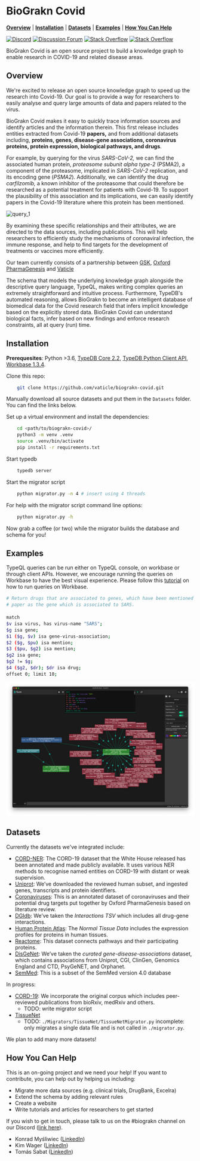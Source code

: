 # BioGrakn Covid

**[Overview](#overview)** | **[Installation](#installation)** | **[Datasets](#Datasets)** |
 **[Examples](#examples)** | **[How You Can Help](#How-You-Can-Help)**

[![Discord](https://img.shields.io/discord/665254494820368395?color=7389D8&label=chat&logo=discord&logoColor=ffffff)](https://vaticle.com/discord)
[![Discussion Forum](https://img.shields.io/discourse/https/forum.vaticle.com/topics.svg)](https://forum.vaticle.com)
[![Stack Overflow](https://img.shields.io/badge/stackoverflow-typedb-796de3.svg)](https://stackoverflow.com/questions/tagged/typedb)
[![Stack Overflow](https://img.shields.io/badge/stackoverflow-typeql-3dce8c.svg)](https://stackoverflow.com/questions/tagged/typeql)

BioGrakn Covid is an open source project to build a knowledge graph to enable research in COVID-19 and related disease areas.

## Overview
We're excited to release an open source knowledge graph to speed up the research into Covid-19. Our goal is to provide a way for researchers to easily analyse and query large amounts of data and papers related to the virus.

BioGrakn Covid makes it easy to quickly trace information sources and identify articles and the information therein. This first release includes entities extracted from Covid-19 **papers,** and from additional datasets including, **proteins, genes, disease-gene associations, coronavirus proteins, protein expression, biological pathways, and drugs**.

For example, by querying for the virus *SARS-CoV-2,* we can find the associated human protein, *proteasome subunit alpha type-2* (PSMA2), a component of the proteasome, implicated in *SARS-CoV-2* replication, and its encoding gene (*PSMA2*). Additionally, we can identify the drug *carfilzomib,* a known inhibitor of the proteasome that could therefore be researched as a potential treatment for patients with Covid-19. To support the plausibility of this association and its implications, we can easily identify papers in the Covid-19 literature where this protein has been mentioned.

![query_1](Images/query_1.png)

By examining these specific relationships and their attributes, we are directed to the data sources, including publications. This will help researchers to efficiently study the mechanisms of coronaviral infection, the immune response, and help to find targets for the development of treatments or vaccines more efficiently.

Our team currently consists of a partnership between [GSK](http://gsk.com/), [Oxford PharmaGenesis](https://www.pharmagenesis.com/) and [Vaticle](https://vaticle.com/)

The schema that models the underlying knowledge graph alongside the descriptive query language, TypeQL, makes writing complex queries an extremely straightforward and intuitive process. Furthermore, TypeDB's automated reasoning, allows BioGrakn to become an intelligent database of biomedical data for the Covid research field that infers implicit knowledge based on the explicitly stored data. BioGrakn Covid can understand biological facts, infer based on new findings and enforce research constraints, all at query (run) time.

## Installation
**Prerequesites**: Python >3.6, [TypeDB Core 2.2](https://vaticle.com/download#core), [TypeDB Python Client API](https://docs.vaticle.com/docs/client-api/python), [Workbase 1.3.4](https://vaticle.com/download#workbase).

Clone this repo:

```bash 
    git clone https://github.com/vaticle/biograkn-covid.git
```

Manually download all source datasets and put them in the `Datasets` folder. You can find the links below. 

Set up a virtual environment and install the dependencies:

```bash
    cd <path/to/biograkn-covid>/
    python3 -m venv .venv
    source .venv/bin/activate
    pip install -r requirements.txt
```

Start typedb
```bash 
    typedb server
```
Start the migrator script

```bash
    python migrator.py -n 4 # insert using 4 threads
```

For help with the migrator script command line options:

```bash
    python migrator.py -h
```

Now grab a coffee (or two) while the migrator builds the database and schema for you!

## Examples
TypeQL queries can be run either on TypeQL console, on workbase or through client APIs.  However, we encourage running the queries on Workbase to have the best visual experience. Please follow this [tutorial](https://www.youtube.com/watch?v=Y9awBeGqTes&t=197s) on how to run queries on Workbase.

```bash
# Return drugs that are associated to genes, which have been mentioned in the same 
# paper as the gene which is associated to SARS.

match 
$v isa virus, has virus-name "SARS"; 
$g isa gene; 
$1 ($g, $v) isa gene-virus-association; 
$2 ($g, $pu) isa mention; 
$3 ($pu, $g2) isa mention; 
$g2 isa gene; 
$g2 != $g; 
$4 ($g2, $dr); $dr isa drug; 
offset 0; limit 10;

```

![query_1](Images/query_2.png)

## Datasets

Currently the datasets we've integrated include:

* [CORD-NER](https://xuanwang91.github.io/2020-03-20-cord19-ner/): The CORD-19 dataset that the White House released has been annotated and made publicly available. It uses various NER methods to recognise named entities on CORD-19 with distant or weak supervision.
* [Uniprot](https://www.uniprot.org/uniprot/?query=proteome:UP000005640%20reviewed:yes): We’ve downloaded the reviewed human subset, and ingested genes, transcripts and protein identifiers.
* [Coronaviruses](https://github.com/vaticle/biograkn-covid/tree/master/Dataset/Coronaviruses): This is an annotated dataset of coronaviruses and their potential drug targets put together by Oxford PharmaGenesis based on literature review.
* [DGIdb](http://www.dgidb.org/downloads): We’ve taken the *Interactions TSV* which includes all drug-gene interactions.
* [Human Protein Atlas](https://www.proteinatlas.org/about/download): The *Normal Tissue Data* includes the expression profiles for proteins in human tissues.
* [Reactome](https://reactome.org/download/current/UniProt2Reactome_All_Levels.txt): This dataset connects pathways and their participating proteins.
* [DisGeNet](https://www.disgenet.org/downloads): We’ve taken the *curated gene-disease-associations* dataset, which contains associations from Uniprot, CGI, ClinGen, Genomics England and CTD, PsyGeNET, and Orphanet.
* [SemMed](https://skr3.nlm.nih.gov/SemMedDB/dbinfo.html): This is a subset of the SemMed version 4.0 database

In progress:

* [CORD-19](https://www.semanticscholar.org/cord19): We incorporate the original corpus which includes peer-reviewed publications from bioRxiv, medRxiv and others.    
    * TODO: write migrator script
* [TissueNet](https://netbio.bgu.ac.il/labwebsite/tissuenet-v-2-download/) 
    * TODO: `./Migrators/TissueNet/TissueNetMigrator.py` incomplete: only migrates a single data file and is not called in `./migrator.py`. 

We plan to add many more datasets!

## **How You Can Help**

This is an on-going project and we need your help! If you want to contribute, you can help out by helping us including:

- Migrate more data sources (e.g. clinical trials, DrugBank, Excelra)
- Extend the schema by adding relevant rules
- Create a website
- Write tutorials and articles for researchers to get started

If you wish to get in touch, please talk to us on the #biograkn channel on our Discord ([link here](https://www.vaticle.com/discord)).

- Konrad Myśliwiec ([LinkedIn](https://www.linkedin.com/in/konrad-my%C5%9Bliwiec-764ba9163/))
- Kim Wager ([LinkedIn](https://www.linkedin.com/in/kimwager/))
- Tomás Sabat ([LinkedIn](https://www.linkedin.com/in/tom%C3%A1s-sabat-83265841/))
